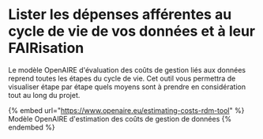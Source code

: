 # Lister les dépenses afférentes au cycle de vie de vos données et à leur FAIRisation

Le modèle OpenAIRE d'évaluation des coûts de gestion liés aux données reprend toutes les étapes du cycle de vie. Cet outil vous permettra de visualiser étape par étape quels moyens sont à prendre en considération tout au long du projet.

{% embed url="https://www.openaire.eu/estimating-costs-rdm-tool" %}
Modèle OpenAIRE d'estimation des coûts de gestion de données
{% endembed %}

